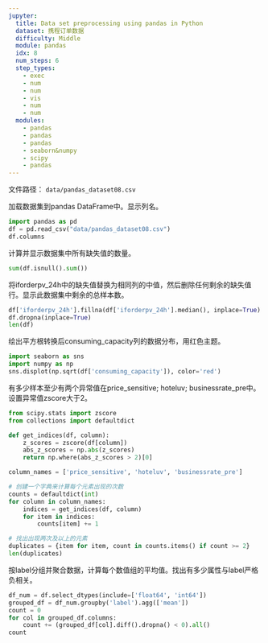 ```yaml
---
jupyter:
  title: Data set preprocessing using pandas in Python
  dataset: 携程订单数据
  difficulty: Middle
  module: pandas
  idx: 8
  num_steps: 6
  step_types:
    - exec
    - num
    - num
    - vis
    - num
    - num
  modules:
    - pandas
    - pandas
    - pandas
    - seaborn&numpy
    - scipy
    - pandas
---
```


文件路径： `data/pandas_dataset08.csv`

加载数据集到pandas DataFrame中。显示列名。

```python
import pandas as pd
df = pd.read_csv("data/pandas_dataset08.csv")
df.columns
```

计算并显示数据集中所有缺失值的数量。

```python
sum(df.isnull().sum())
```

将iforderpv_24h中的缺失值替换为相同列的中值，然后删除任何剩余的缺失值行。显示此数据集中剩余的总样本数。

```python
df['iforderpv_24h'].fillna(df['iforderpv_24h'].median(), inplace=True)
df.dropna(inplace=True)
len(df)
```

绘出平方根转换后consuming_capacity列的数据分布，用红色主题。

```python
import seaborn as sns
import numpy as np
sns.displot(np.sqrt(df['consuming_capacity']), color='red')
```

有多少样本至少有两个异常值在price_sensitive; hoteluv; businessrate_pre中。设置异常值zscore大于2。

```python
from scipy.stats import zscore
from collections import defaultdict

def get_indices(df, column):
    z_scores = zscore(df[column])
    abs_z_scores = np.abs(z_scores)
    return np.where(abs_z_scores > 2)[0]

column_names = ['price_sensitive', 'hoteluv', 'businessrate_pre']

# 创建一个字典来计算每个元素出现的次数
counts = defaultdict(int)
for column in column_names:
    indices = get_indices(df, column)
    for item in indices:
        counts[item] += 1

# 找出出现两次及以上的元素
duplicates = {item for item, count in counts.items() if count >= 2}
len(duplicates)
```

按label分组并聚合数据，计算每个数值组的平均值。找出有多少属性与label严格负相关。

```python
df_num = df.select_dtypes(include=['float64', 'int64'])
grouped_df = df_num.groupby('label').agg(['mean'])
count = 0
for col in grouped_df.columns:
    count += (grouped_df[col].diff().dropna() < 0).all()
count
```